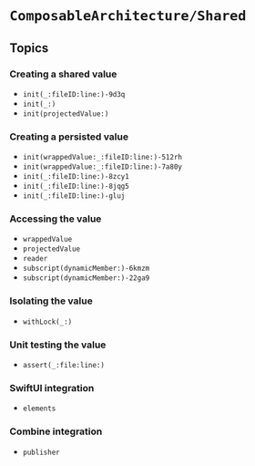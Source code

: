 # ``ComposableArchitecture/Shared``

## Topics

### Creating a shared value

- ``init(_:fileID:line:)-9d3q``
- ``init(_:)``
- ``init(projectedValue:)``

### Creating a persisted value

- ``init(wrappedValue:_:fileID:line:)-512rh``
- ``init(wrappedValue:_:fileID:line:)-7a80y``
- ``init(_:fileID:line:)-8zcy1``
- ``init(_:fileID:line:)-8jqg5``
- ``init(_:fileID:line:)-gluj``

### Accessing the value

- ``wrappedValue``
- ``projectedValue``
- ``reader``
- ``subscript(dynamicMember:)-6kmzm``
- ``subscript(dynamicMember:)-22ga9``

### Isolating the value

- ``withLock(_:)``

### Unit testing the value

- ``assert(_:file:line:)``

### SwiftUI integration

- ``elements``

### Combine integration

- ``publisher``
